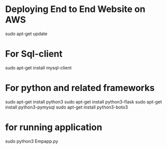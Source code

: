 # Deploying End to End Website on AWS

sudo apt-get update
# For Sql-client
sudo apt-get install mysql-client

# For python and related frameworks

sudo apt-get install python3
sudo apt-get install python3-flask
sudo apt-get install python3-pymysql
sudo apt-get install python3-boto3

# for running application
sudo python3 Empapp.py

